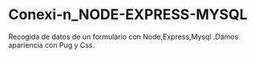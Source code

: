 # Conexi-n_NODE-EXPRESS-MYSQL
Recogida de datos de un formulario con Node,Express,Mysql .Damos apariencia con Pug y Css.
